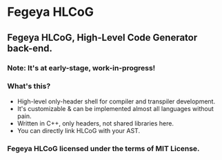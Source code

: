 # Fegeya HLCoG
## Fegeya HLCoG, High-Level Code Generator back-end.

### Note: It's at early-stage, work-in-progress!

### What's this?
 * High-level only-header shell for compiler and transpiler development.
 * It's customizable & can be implemented almost all languages without pain.
 * Written in C++, only headers, not shared libraries here.
 * You can directly link HLCoG with your AST.



### Fegeya HLCoG licensed under the terms of MIT License.

